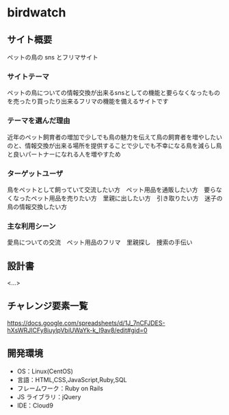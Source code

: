 # birdwatch

## サイト概要

ペットの鳥の sns とフリマサイト

### サイトテーマ

ペットの鳥についての情報交換が出来るsnsとしての機能と要らなくなったものを売ったり買ったり出来るフリマの機能を備えるサイトです

### テーマを選んだ理由

近年のペット飼育者の増加で少しでも鳥の魅力を伝えて鳥の飼育者を増やしたいのと、情報交換が出来る場所を提供することで少しでも不幸になる鳥を減らし鳥と良いパートナーになれる人を増やすため

### ターゲットユーザ

鳥をペットとして飼っていて交流したい方　ペット用品を通販したい方　要らなくなったペット用品を売りたい方　里親に出したい方　引き取りたい方　迷子の鳥の情報交換したい方

### 主な利用シーン

愛鳥についての交流　ペット用品のフリマ　里親探し　捜索の手伝い

## 設計書

<...>

## チャレンジ要素一覧

https://docs.google.com/spreadsheets/d/1J_7nCFJDES-hXsWRJICFy8iuylpVbiUWaYk-k_I9av8/edit#gid=0

## 開発環境

- OS：Linux(CentOS)
- 言語：HTML,CSS,JavaScript,Ruby,SQL
- フレームワーク：Ruby on Rails
- JS ライブラリ：jQuery
- IDE：Cloud9
